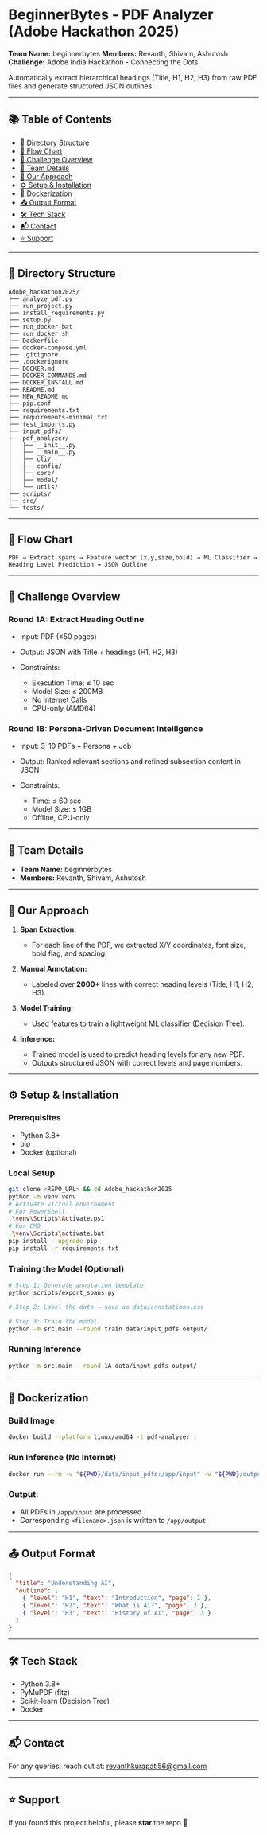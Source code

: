# BeginnerBytes - PDF Analyzer (Adobe Hackathon 2025)

**Team Name:** beginnerbytes
**Members:** Revanth, Shivam, Ashutosh
**Challenge:** Adobe India Hackathon - Connecting the Dots

Automatically extract hierarchical headings (Title, H1, H2, H3) from raw PDF files and generate structured JSON outlines.

---

## 📚 Table of Contents

* [📁 Directory Structure](#-directory-structure)
* [🔄 Flow Chart](#-flow-chart)
* [🚀 Challenge Overview](#-challenge-overview)
* [👥 Team Details](#-team-details)
* [🧠 Our Approach](#-our-approach)
* [⚙ Setup & Installation](#-setup--installation)
* [🐳 Dockerization](#-dockerization)
* [📤 Output Format](#-output-format)
* [🛠 Tech Stack](#-tech-stack)
* [📬 Contact](#-contact)
* [⭐ Support](#-support)

---

## 📁 Directory Structure

```text
Adobe_hackathon2025/
├── analyze_pdf.py
├── run_project.py
├── install_requirements.py
├── setup.py
├── run_docker.bat
├── run_docker.sh
├── Dockerfile
├── docker-compose.yml
├── .gitignore
├── .dockerignore
├── DOCKER.md
├── DOCKER_COMMANDS.md
├── DOCKER_INSTALL.md
├── README.md
├── NEW_README.md
├── pip.conf
├── requirements.txt
├── requirements-minimal.txt
├── test_imports.py
├── input_pdfs/
├── pdf_analyzer/
│   ├── __init__.py
│   ├── __main__.py
│   ├── cli/
│   ├── config/
│   ├── core/
│   ├── model/
│   └── utils/
├── scripts/
├── src/
└── tests/
```

---

## 🔄 Flow Chart

```text
PDF → Extract spans → Feature vector (x,y,size,bold) → ML Classifier → Heading Level Prediction → JSON Outline
```

---

## 🚀 Challenge Overview

### Round 1A: Extract Heading Outline

* Input: PDF (≤50 pages)
* Output: JSON with Title + headings (H1, H2, H3)
* Constraints:

  * Execution Time: ≤ 10 sec
  * Model Size: ≤ 200MB
  * No Internet Calls
  * CPU-only (AMD64)

### Round 1B: Persona-Driven Document Intelligence

* Input: 3–10 PDFs + Persona + Job
* Output: Ranked relevant sections and refined subsection content in JSON
* Constraints:

  * Time: ≤ 60 sec
  * Model Size: ≤ 1GB
  * Offline, CPU-only

---

## 👥 Team Details

* **Team Name:** beginnerbytes
* **Members:** Revanth, Shivam, Ashutosh

---

## 🧠 Our Approach

1. **Span Extraction:**

   * For each line of the PDF, we extracted X/Y coordinates, font size, bold flag, and spacing.

2. **Manual Annotation:**

   * Labeled over **2000+** lines with correct heading levels (Title, H1, H2, H3).

3. **Model Training:**

   * Used features to train a lightweight ML classifier (Decision Tree).

4. **Inference:**

   * Trained model is used to predict heading levels for any new PDF.
   * Outputs structured JSON with correct levels and page numbers.

---

## ⚙ Setup & Installation

### Prerequisites

* Python 3.8+
* pip
* Docker (optional)

### Local Setup

```bash
git clone <REPO_URL> && cd Adobe_hackathon2025
python -m venv venv
# Activate virtual environment
# For PowerShell
.\venv\Scripts\Activate.ps1
# For CMD
.\venv\Scripts\activate.bat
pip install --upgrade pip
pip install -r requirements.txt
```

### Training the Model (Optional)

```bash
# Step 1: Generate annotation template
python scripts/export_spans.py

# Step 2: Label the data → save as data/annotations.csv

# Step 3: Train the model
python -m src.main --round train data/input_pdfs output/
```

### Running Inference

```bash
python -m src.main --round 1A data/input_pdfs output/
```

---

## 🐳 Dockerization

### Build Image

```bash
docker build --platform linux/amd64 -t pdf-analyzer .
```

### Run Inference (No Internet)

```bash
docker run --rm -v "${PWD}/data/input_pdfs:/app/input" -v "${PWD}/output:/app/output" --network none pdf-analyzer
```

### Output:

* All PDFs in `/app/input` are processed
* Corresponding `<filename>.json` is written to `/app/output`

---

## 📤 Output Format

```json
{
  "title": "Understanding AI",
  "outline": [
    { "level": "H1", "text": "Introduction", "page": 1 },
    { "level": "H2", "text": "What is AI?", "page": 2 },
    { "level": "H3", "text": "History of AI", "page": 3 }
  ]
}
```

---

## 🛠 Tech Stack

* Python 3.8+
* PyMuPDF (fitz)
* Scikit-learn (Decision Tree)
* Docker

---

## 📬 Contact

For any queries, reach out at: [revanthkurapati56@gmail.com](mailto:revanthkurapati56@gmail.com)

---

## ⭐ Support

If you found this project helpful, please **star** the repo 🙌
